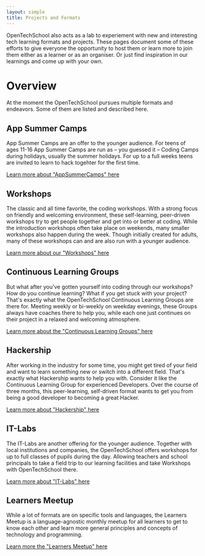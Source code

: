 ```yaml
---
layout: simple
title: Projects and Formats
---
```


OpenTechSchool also acts as a lab to experiement with new and interesting tech learning formats and projects. These pages document some of these efforts to give everyone the opportunity to host them or learn more to join them either as a learner or as an organiser. Or just find inspiration in our learnings and come up with your own.

# Overview

At the moment the OpenTechSchool pursues multiple formats and endeavors. Some of them are listed and described here.


## App Summer Camps

App Summer Camps are an offer to the younger audience. For teens of ages 11-16 App Summer Camps are run as – you guessed it – Coding Camps during holidays, usually the summer holidays. For up to a full weeks teens are invited to learn to hack togehter for the first time.

[Learn more about "AppSummerCamps" here](/projects/app-summer-camps/)

## Workshops

The classic and all time favorite, the coding workshops. With a strong focus on friendly and welcoming environment, these self-learning, peer-driven workshops try to get people together and get into or better at coding. While the introduction workshops often take place on weekends, many smaller workshops also happen during the week. Though initially created for adults, many of these workshops can and are also run with a younger audience.

[Learn more about our "Workshops" here](/projects/workshops/)

## Continuous Learning Groups

But what after you've gotten yourself into coding through our workshops? How do you continue learning? What if you get stuck with your project? That's exactly what the OpenTechSchool Continuous Learning Groups are there for. Meeting weekly or bi-weekly on weekday evenings, these Groups always have coaches there to help you, while each one just continues on their project in a relaxed and welcoming atmosphere.

[Learn more about the "Continuous Learning Groups" here](/projects/continuous-learning-groups/)

## Hackership

After working in the industry for some time, you might get tired of your field and want to learn something new or switch into a different field. That's exactly what Hackership wants to help you with. Consider it like the Continuous Learning Group for experienced Developers. Over the course of three months, this peer-learning, self-driven format wants to get you from being a good developer to becoming a great Hacker.

[Learn more about "Hackership" here](/projects/hackership/)

## IT-Labs

The IT-Labs are another offering for the younger audience. Together with local institutions and companies, the OpenTechSchool offers workshops for up to full classes of pupils during the day. Allowing teachers and school principals to take a field trip to our learning facilities and take Workshops with OpenTechSchool there.

[Learn more about "IT-Labs" here](/projects/it-labs/)

## Learners Meetup

While a lot of formats are on specific tools and languages, the Learners Meetup is a language-agnostic monthly meetup for all learners to get to know each other and learn more general principles and concepts of technology and programming.

[Learn more the "Learners Meetup" here](/projects/learners-meetup/)
